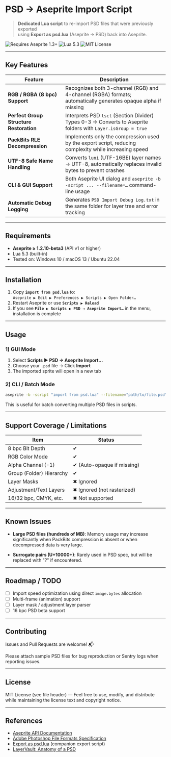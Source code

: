 # PSD → Aseprite Import Script

> **Dedicated Lua script** to re-import PSD files that were previously exported  
> using **Export as psd.lua** (Aseprite → PSD) back into Aseprite.

![Requires Aseprite 1.3+](https://img.shields.io/badge/Requires-Aseprite%201.3%2B-blue)
![Lua 5.3](https://img.shields.io/badge/Lua-5.3-blue)
![MIT License](https://img.shields.io/badge/License-MIT-green)

---

## Key Features

| Feature | Description |
|---------|-------------|
| **RGB / RGBA (8 bpc) Support** | Recognizes both 3-channel (RGB) and 4-channel (RGBA) formats; automatically generates opaque alpha if missing |
| **Perfect Group Structure Restoration** | Interprets PSD `lsct` (Section Divider) Types 0-3 → Converts to Aseprite folders with `Layer.isGroup = true` |
| **PackBits RLE Decompression** | Implements only the compression used by the export script, reducing complexity while increasing speed |
| **UTF-8 Safe Name Handling** | Converts `luni` (UTF-16BE) layer names → UTF-8, automatically replaces invalid bytes to prevent crashes |
| **CLI & GUI Support** | Both Aseprite UI dialog and `aseprite -b -script ... --filename=…` command-line usage |
| **Automatic Debug Logging** | Generates `PSD Import Debug Log.txt` in the same folder for layer tree and error tracking |

---

## Requirements

* **Aseprite ≥ 1.2.10-beta3** (API v1 or higher)
* Lua 5.3 (built-in)
* Tested on: Windows 10 / macOS 13 / Ubuntu 22.04

---

## Installation

1. Copy **`import from psd.lua`** to:  
   `Aseprite ▶ Edit ▶ Preferences ▶ Scripts ▶ Open Folder…`
2. Restart Aseprite or use **`Scripts ▶ Reload`**
3. If you see **`File ▶ Scripts ▶ PSD → Aseprite Import…`** in the menu, installation is complete

---

## Usage

### 1) GUI Mode

1. Select **Scripts ▶ PSD → Aseprite Import…**
2. Choose your `.psd` file → Click **Import**
3. The imported sprite will open in a new tab

### 2) CLI / Batch Mode

```bash
aseprite -b -script "import from psd.lua" --filename="path/to/file.psd"
```

This is useful for batch converting multiple PSD files in scripts.

---

## Support Coverage / Limitations

| Item | Status |
|------|--------|
| 8 bpc Bit Depth | ✔ |
| RGB Color Mode | ✔ |
| Alpha Channel (-1) | ✔ (Auto-opaque if missing) |
| Group (Folder) Hierarchy | ✔ |
| Layer Masks | ✖ Ignored |
| Adjustment/Text Layers | ✖ Ignored (not rasterized) |
| 16/32 bpc, CMYK, etc. | ✖ Not supported |

---

## Known Issues

- **Large PSD files (hundreds of MB)**: Memory usage may increase significantly when PackBits compression is absent or when decompressed data is very large.

- **Surrogate pairs (U+10000+)**: Rarely used in PSD spec, but will be replaced with "?" if encountered.

---

## Roadmap / TODO

- [ ] Import speed optimization using direct `image.bytes` allocation
- [ ] Multi-frame (animation) support  
- [ ] Layer mask / adjustment layer parser
- [ ] 16 bpc PSD beta support

---

## Contributing

Issues and Pull Requests are welcome! 📬

Please attach sample PSD files for bug reproduction or Sentry logs when reporting issues.

---

## License

MIT License (see file header) — Feel free to use, modify, and distribute while maintaining the license text and copyright notice.

---

## References

- [Aseprite API Documentation](https://github.com/aseprite/api)
- [Adobe Photoshop File Formats Specification](https://www.adobe.com/devnet-apps/photoshop/fileformatashtml/)
- [Export as psd.lua](https://github.com/Tsukina-7mochi/aseprite-scripts/tree/master/psd) (companion export script)
- [LayerVault: Anatomy of a PSD](https://github.com/layervault/psd.rb)
